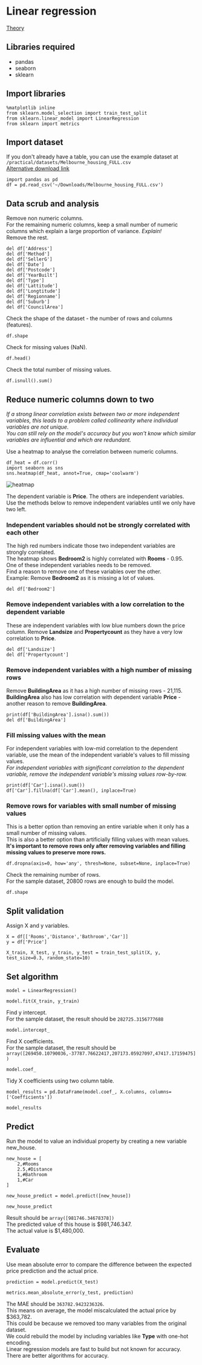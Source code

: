 # Linear regression

[Theory](/theory/supervised-learning/linear-regression.md)

## Libraries required
- pandas
- seaborn
- sklearn

## Import libraries
```
%matplotlib inline
from sklearn.model_selection import train_test_split
from sklearn.linear_model import LinearRegression
from sklearn import metrics
```

## Import dataset
If you don't already have a table, you can use the example dataset at `/practical/datasets/Melbourne_housing_FULL.csv`\
[Alternative download link](https://www.kaggle.com/anthonypino/melbourne-housing-market/#Melbourne_housing_FULL.csv)
```
import pandas as pd
df = pd.read_csv('~/Downloads/Melbourne_housing_FULL.csv')
```

## Data scrub and analysis
Remove non numeric columns.\
For the remaining numeric columns, keep a small number of numeric columns which explain a large proportion of variance. _Explain!_\
Remove the rest.
```
del df['Address']
del df['Method']
del df['SellerG']
del df['Date']
del df['Postcode']
del df['YearBuilt']
del df['Type']
del df['Lattitude']
del df['Longtitude']
del df['Regionname']
del df['Suburb']
del df['CouncilArea']
```

Check the shape of the dataset - the number of rows and columns (features).
```
df.shape
```

Check for missing values (NaN).
```
df.head()
```

Check the total number of missing values.
```
df.isnull().sum()
```

## Reduce numeric columns down to two
_If a strong linear correlation exists between two or more independent variables, this leads to a problem called collinearity where individual variables are not unique.\
You can still rely on the model's accuracy but you won't know which similar variables are influential and which are redundant._

Use a heatmap to analyse the correlation between numeric columns.
```
df_heat = df.corr()
import seaborn as sns
sns.heatmap(df_heat, annot=True, cmap='coolwarm')
```

![heatmap](/images/practical/heatmap.png)

The dependent variable is **Price**. The others are independent variables.\
Use the methods below to remove independent variables until we only have two left.

### Independent variables should not be strongly correlated with each other
The high red numbers indicate those two independent variables are strongly correlated.\
The heatmap shows **Bedroom2** is highly correlated with **Rooms** - 0.95.\
One of these independent variables needs to be removed.\
Find a reason to remove one of these variables over the other.\
Example: Remove **Bedroom2** as it is missing a lot of values.
```
del df['Bedroom2']
```

### Remove independent variables with a low correlation to the dependent variable
These are independent variables with low blue numbers down the price column.
Remove **Landsize** and **Propertycount** as they have a very low correlation to **Price**.
```
del df['Landsize']
del df['Propertycount']
```

### Remove independent variables with a high number of missing rows
Remove **BuildingArea** as it has a high number of missing rows - 21,115.\
**BuildingArea** also has low correlation with dependent variable **Price** - another reason to remove **BuildingArea**.
```
print(df['BuildingArea'].isna().sum())
del df['BuildingArea']
```

### Fill missing values with the mean
For independent variables with low-mid correlation to the dependent variable, use the mean of the independent variable's values to fill missing values.\
_For independent variables with significant correlation to the dependent variable, remove the independent variable's missing values row-by-row._
```
print(df['Car'].isna().sum())
df['Car'].fillna(df['Car'].mean(), inplace=True)
```

### Remove rows for variables with small number of missing values
This is a better option than removing an entire variable when it only has a small number of missing values.\
This is also a better option than artificially filling values with mean values.\
**It's important to remove rows only after removing variables and filling missing values to preserve more rows.**
```
df.dropna(axis=0, how='any', thresh=None, subset=None, inplace=True)
```

Check the remaining number of rows.\
For the sample dataset, 20800 rows are enough to build the model.
```
df.shape
```

## Split validation
Assign X and y variables.
```
X = df[['Rooms','Distance','Bathroom','Car']]
y = df['Price']

X_train, X_test, y_train, y_test = train_test_split(X, y, test_size=0.3, random_state=10)
```

## Set algorithm
```
model = LinearRegression()

model.fit(X_train, y_train)
```

Find y intercept.\
For the sample dataset, the result should be `282725.3156777688`
```
model.intercept_
```

Find X coefficients.\
For the sample dataset, the result should be `array([269450.10790036,-37787.76622417,207173.05927097,47417.17159475])`
```
model.coef_
```

Tidy X coefficients using two column table.
```
model_results = pd.DataFrame(model.coef_, X.columns, columns=['Coefficients'])

model_results
```

## Predict
Run the model to value an individual property by creating a new variable new_house.
```
new_house = [
    2,#Rooms
    2.5,#Distance
    1,#Bathroom
    1,#Car
]

new_house_predict = model.predict([new_house])

new_house_predict
```

Result should be `array([981746.34678378])`\
The predicted value of this house is $981,746.347.\
The actual value is $1,480,000.

## Evaluate
Use mean absolute error to compare the difference between the expected price prediction and the actual price.
```
prediction = model.predict(X_test)

metrics.mean_absolute_error(y_test, prediction)
```

The MAE should be `363782.9423236326`.\
This means on average, the model miscalculated the actual price by $363,782.\
This could be because we removed too many variables from the original dataset.\
We could rebuild the model by including variables like **Type** with one-hot encoding.\
Linear regression models are fast to build but not known for accuracy.\
There are better algorithms for accuracy.
